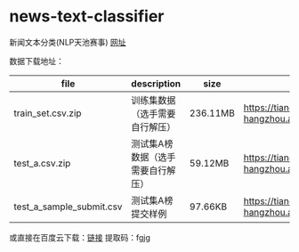 # news-text-classifier
新闻文本分类(NLP天池赛事)  [网址](https://tianchi.aliyun.com/competition/entrance/531810/information)

数据下载地址：

| file                     | description                       | size     | link                                                         |
| ------------------------ | --------------------------------- | -------- | ------------------------------------------------------------ |
| train_set.csv.zip        | 训练集数据（选手需要自行解压）    | 236.11MB | https://tianchi-competition.oss-cn-hangzhou.aliyuncs.com/531810/train_set.csv.zip |
| test_a.csv.zip           | 测试集A榜数据（选手需要自行解压） | 59.12MB  | https://tianchi-competition.oss-cn-hangzhou.aliyuncs.com/531810/test_a.csv.zip |
| test_a_sample_submit.csv | 测试集A榜提交样例                 | 97.66KB  | https://tianchi-competition.oss-cn-hangzhou.aliyuncs.com/531810/test_a_sample_submit.csv |

或直接在百度云下载：[链接](https://pan.baidu.com/s/1GLvCmZGbbzJAHtkkGfhGhQ)  提取码：fgjg


